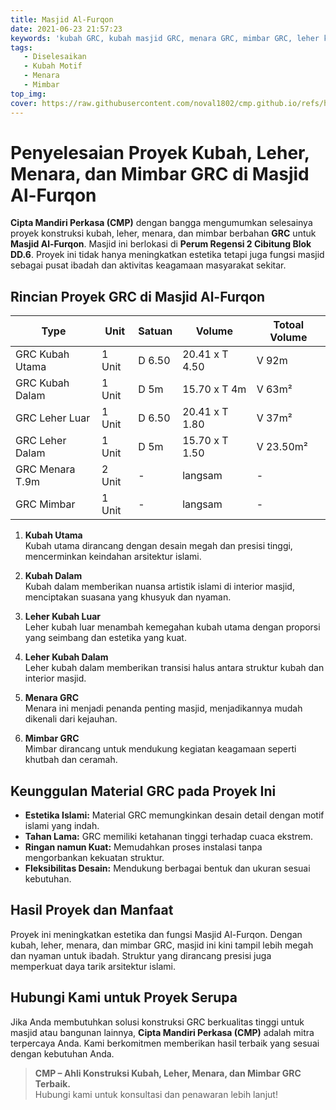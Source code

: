 ```yaml
---
title: Masjid Al-Furqon
date: 2021-06-23 21:57:23
keywords: 'kubah GRC, kubah masjid GRC, menara GRC, mimbar GRC, leher kubah GRC, konstruksi masjid GRC, arsitektur islami GRC, proyek GRC masjid, jasa pembuatan kubah GRC, jasa pembuatan menara GRC, jasa pembuatan mimbar GRC, jasa pembuatan leher kubah GRC, desain masjid modern, keunggulan material GRC, Cipta Mandiri Perkasa, ahli kubah masjid, konstruksi kubah islami, masjid Al-Furqon Cibitung, proyek GRC di Cibitung, bahan GRC untuk masjid, GRC tahan cuaca, kubah ringan dan kuat, estetika islami, solusi konstruksi masjid, jasa kontraktor GRC, kontraktor kubah GRC terbaik'
tags: 
   - Diselesaikan
   - Kubah Motif
   - Menara
   - Mimbar
top_img:
cover: https://raw.githubusercontent.com/noval1802/cmp.github.io/refs/heads/main/asset/IMG_9003.jpg
---
```


# **Penyelesaian Proyek Kubah, Leher, Menara, dan Mimbar GRC di Masjid Al-Furqon**  

**Cipta Mandiri Perkasa (CMP)** dengan bangga mengumumkan selesainya proyek konstruksi kubah, leher, menara, dan mimbar berbahan **GRC** untuk **Masjid Al-Furqon**. Masjid ini berlokasi di **Perum Regensi 2 Cibitung Blok DD.6**. Proyek ini tidak hanya meningkatkan estetika tetapi juga fungsi masjid sebagai pusat ibadah dan aktivitas keagamaan masyarakat sekitar.  

## **Rincian Proyek GRC di Masjid Al-Furqon**  

|       Type      |  Unit  | Satuan |   Volume    | Totoal Volume |
| --------------- | ------ | ------ | ----------- | ------------- |
| GRC Kubah Utama | 1 Unit | D 6.50 | 20.41 x T 4.50 | V 92m |
| GRC Kubah Dalam | 1 Unit | D 5m | 15.70 x T 4m | V 63m² |
| GRC Leher Luar | 1 Unit | D 6.50 | 20.41 x T 1.80 | V 37m² |
| GRC Leher Dalam | 1 Unit | D 5m | 15.70 x T 1.50 | V 23.50m² |
| GRC Menara T.9m | 2 Unit | - | langsam | - |
| GRC Mimbar | 1 Unit | - | langsam | - |


1. **Kubah Utama**  
   Kubah utama dirancang dengan desain megah dan presisi tinggi, mencerminkan keindahan arsitektur islami.  

2. **Kubah Dalam**  
   Kubah dalam memberikan nuansa artistik islami di interior masjid, menciptakan suasana yang khusyuk dan nyaman.  

3. **Leher Kubah Luar**  
   Leher kubah luar menambah kemegahan kubah utama dengan proporsi yang seimbang dan estetika yang kuat.  

4. **Leher Kubah Dalam**  
   Leher kubah dalam memberikan transisi halus antara struktur kubah dan interior masjid.  

5. **Menara GRC**  
   Menara ini menjadi penanda penting masjid, menjadikannya mudah dikenali dari kejauhan.  

6. **Mimbar GRC**  
   Mimbar dirancang untuk mendukung kegiatan keagamaan seperti khutbah dan ceramah.  

## **Keunggulan Material GRC pada Proyek Ini**  
- **Estetika Islami:** Material GRC memungkinkan desain detail dengan motif islami yang indah.  
- **Tahan Lama:** GRC memiliki ketahanan tinggi terhadap cuaca ekstrem.  
- **Ringan namun Kuat:** Memudahkan proses instalasi tanpa mengorbankan kekuatan struktur.  
- **Fleksibilitas Desain:** Mendukung berbagai bentuk dan ukuran sesuai kebutuhan.  

## **Hasil Proyek dan Manfaat**  
Proyek ini meningkatkan estetika dan fungsi Masjid Al-Furqon. Dengan kubah, leher, menara, dan mimbar GRC, masjid ini kini tampil lebih megah dan nyaman untuk ibadah. Struktur yang dirancang presisi juga memperkuat daya tarik arsitektur islami.  

## **Hubungi Kami untuk Proyek Serupa**  
Jika Anda membutuhkan solusi konstruksi GRC berkualitas tinggi untuk masjid atau bangunan lainnya, **Cipta Mandiri Perkasa (CMP)** adalah mitra terpercaya Anda. Kami berkomitmen memberikan hasil terbaik yang sesuai dengan kebutuhan Anda.  

> **CMP – Ahli Konstruksi Kubah, Leher, Menara, dan Mimbar GRC Terbaik.**  
Hubungi kami untuk konsultasi dan penawaran lebih lanjut!
